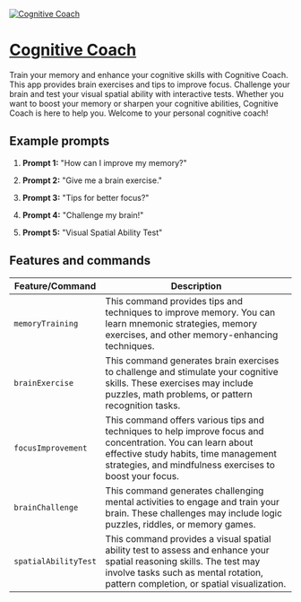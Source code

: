 [![Cognitive Coach](https://files.oaiusercontent.com/file-Ay79yuJXtkPX1bEfgIAhuaZD?se=2123-10-16T02%3A37%3A28Z&sp=r&sv=2021-08-06&sr=b&rscc=max-age%3D31536000%2C%20immutable&rscd=attachment%3B%20filename%3Db03322c1-3181-4fcb-9738-fa6dcc0299b6.png&sig=bAOe8hSxF0Hm75dlIAhVT8oO1U3UXnhK2TuwHpIqizU%3D)](https://chat.openai.com/g/g-Yas2WSu7S-cognitive-coach)

# [Cognitive Coach](https://chat.openai.com/g/g-Yas2WSu7S-cognitive-coach)

Train your memory and enhance your cognitive skills with Cognitive Coach. This app provides brain exercises and tips to improve focus. Challenge your brain and test your visual spatial ability with interactive tests. Whether you want to boost your memory or sharpen your cognitive abilities, Cognitive Coach is here to help you. Welcome to your personal cognitive coach!

## Example prompts

1. **Prompt 1:** "How can I improve my memory?"

2. **Prompt 2:** "Give me a brain exercise."

3. **Prompt 3:** "Tips for better focus?"

4. **Prompt 4:** "Challenge my brain!"

5. **Prompt 5:** "Visual Spatial Ability Test"


## Features and commands

| Feature/Command | Description |
| --- | --- |
| `memoryTraining` | This command provides tips and techniques to improve memory. You can learn mnemonic strategies, memory exercises, and other memory-enhancing techniques. |
| `brainExercise` | This command generates brain exercises to challenge and stimulate your cognitive skills. These exercises may include puzzles, math problems, or pattern recognition tasks. |
| `focusImprovement` | This command offers various tips and techniques to help improve focus and concentration. You can learn about effective study habits, time management strategies, and mindfulness exercises to boost your focus. |
| `brainChallenge` | This command generates challenging mental activities to engage and train your brain. These challenges may include logic puzzles, riddles, or memory games. |
| `spatialAbilityTest` | This command provides a visual spatial ability test to assess and enhance your spatial reasoning skills. The test may involve tasks such as mental rotation, pattern completion, or spatial visualization. |